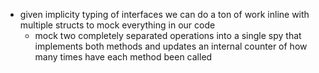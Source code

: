 * given implicity typing of interfaces we can do a ton of work inline with multiple structs to mock everything in our code
    * mock two completely separated operations into a single spy that implements both methods and updates an internal counter of how many times have each method been called

